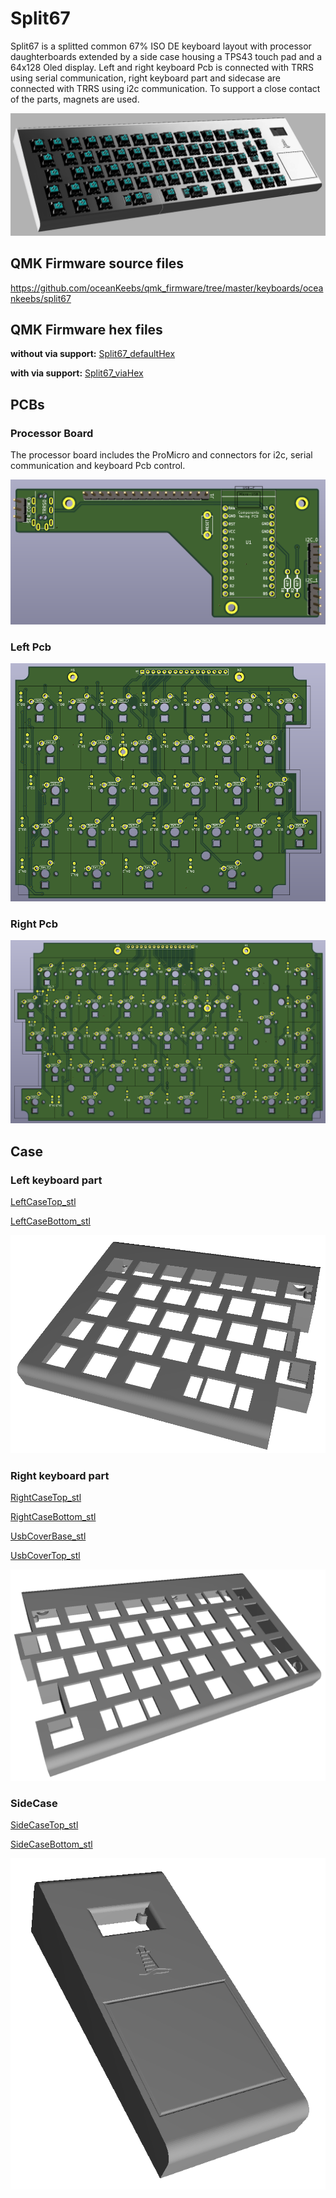 # Split67

Split67 is a splitted common 67% ISO DE keyboard layout with processor daughterboards extended by a side case housing a TPS43 touch pad and a 64x128 Oled display. Left and right keyboard Pcb is connected with TRRS using serial communication, right keyboard part and sidecase are connected with TRRS using i2c communication. To support a close contact of the parts, magnets are used.

![Split67_Render](Pictures/Split67_Render.png)

## QMK Firmware source files

<https://github.com/oceanKeebs/qmk_firmware/tree/master/keyboards/oceankeebs/split67>

## QMK Firmware hex files

**without via support:**
[Split67_defaultHex](HexFiles/oceankeebs_split67_default.hex)

**with via support:**
[Split67_viaHex](HexFiles/oceankeebs_split67_via.hex)

## PCBs

### Processor Board

The processor board includes the ProMicro and connectors for i2c, serial communication and keyboard Pcb control.

![Split67_ProcessorBoard](Pictures/Split67_ProcessorBoard.png)

### Left Pcb

![Split67_LeftPcb](Pictures/Split67_LeftPcb.png)

### Right Pcb

![Split67_RightPcb](Pictures/Split67_RightPcb.png)

## Case

### Left keyboard part

[LeftCaseTop_stl](StlFiles/Case_L_B.stl)

[LeftCaseBottom_stl](StlFiles/Bottom_L.stl)

![Split67_LeftCase](Pictures/Split67_LeftCase.png)

### Right keyboard part

[RightCaseTop_stl](StlFiles/Case_R_B.stl)

[RightCaseBottom_stl](StlFiles/Bottom_R.stl)

[UsbCoverBase_stl](StlFiles/USB-Cover_Base.stl)

[UsbCoverTop_stl](StlFiles/USB-Cover_Top.stl)

![Split67_RightCase](Pictures/Split67_RightCase.png)

### SideCase

[SideCaseTop_stl](StlFiles/SideCase_B.stl)

[SideCaseBottom_stl](StlFiles/Bottom_Sidecase.stl)

![Split67_SideCase](Pictures/Split67_SideCase.png)
